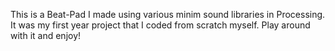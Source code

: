 This is a Beat-Pad I made using various minim sound libraries in Processing. 
It was my first year project that I coded from scratch myself.
Play around with it and enjoy!
